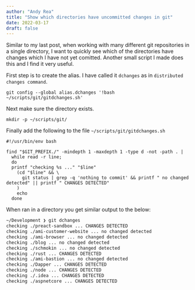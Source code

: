```yaml
---
author: "Andy Rea"
title: "Show which directories have uncommitted changes in git"
date: 2022-03-17
draft: false
---
```


Similar to my last post, when working with many different git repositories in a single directory, I want to quickly see which of the directories have changes which I have not yet comitted.  Another small script I made does this and I find it very useful.

First step is to create the alias.  I have called it `dchanges` as in `distributed changes command`.

```shell
git config --global alias.dchanges '!bash ~/scripts/git/gitdchanges.sh'
```

Next make sure the directory exists.

```shell
mkdir -p ~/scripts/git/
```

Finally add the following to the file `~/scripts/git/gitdchanges.sh`

```shell
#!/usr/bin/env bash

find "$GIT_PREFIX./" -mindepth 1 -maxdepth 1 -type d -not -path . |
  while read -r line;
  do
  printf "checking %s ..." "$line"
    (cd "$line" && \
      git status | grep -q 'nothing to commit' && printf " no changed detected" || printf " CHANGES DETECTED"
    )
    echo
  done

```

When ran in a directory you get similar output to the below:

```txt
~/Development ❯ git dchanges
checking ./preact-sandbox ... CHANGES DETECTED
checking ./ami-customer-website ... no changed detected
checking ./ami-browser ... no changed detected
checking ./blog ... no changed detected
checking ./schmokin ... no changed detected
checking ./rust ... CHANGES DETECTED
checking ./ami-bastion ... no changed detected
checking ./Dapper ... CHANGES DETECTED
checking ./node ... CHANGES DETECTED
checking ./.idea ... CHANGES DETECTED
checking ./aspnetcore ... CHANGES DETECTED
```

